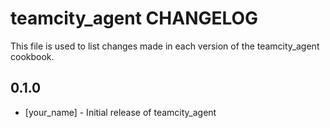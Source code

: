# teamcity_agent CHANGELOG

This file is used to list changes made in each version of the teamcity_agent cookbook.

## 0.1.0
- [your_name] - Initial release of teamcity_agent
